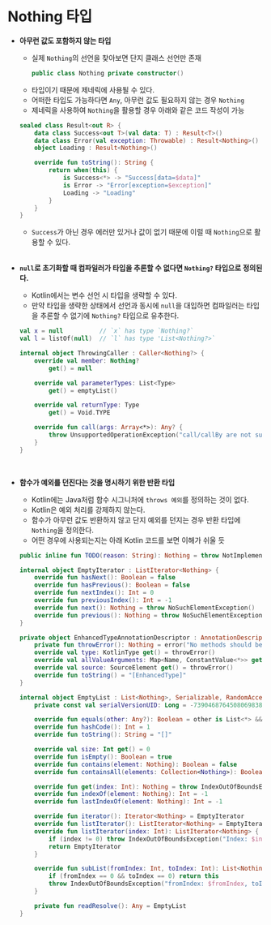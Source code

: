 # Nothing 타입
* **아무런 값도 포함하지 않는 타입**

  * 실제 ```Nothing```의 선언을 찾아보면 단지 클래스 선언만 존재
    ```kotlin
    public class Nothing private constructor()  
    ```
  * 타입이기 때문에 제네릭에 사용될 수 있다. 
  * 어떠한 타입도 가능하다면 ```Any```, 아무런 값도 필요하지 않는 경우 ```Nothing```
  * 제네릭을 사용하여 ```Nothing```을 활용할 경우 아래와 같은 코드 작성이 가능
  ```kotlin
  sealed class Result<out R> {
      data class Success<out T>(val data: T) : Result<T>()
      data class Error(val exception: Throwable) : Result<Nothing>()
      object Loading : Result<Nothing>()

      override fun toString(): String {
          return when(this) {
              is Success<*> -> "Success[data=$data]"
              is Error -> "Error[exception=$exception]"
              Loading -> "Loading"
          }
      }
  }  
  ```
  * ```Success```가 아닌 경우 에러만 있거나 값이 없기 때문에 이럴 때 ```Nothing```으로 활용할 수 있다.
  <br>
  
* **```null```로 초기화할 때 컴파일러가 타입을 추론할 수 없다면 ```Nothing?``` 타입으로 정의된다.**  
  * Kotlin에서는 변수 선언 시 타입을 생략할 수 있다.
  * 만약 타입을 생략한 상태에서 선언과 동시에 ```null```을 대입하면 컴파일러는 타입을 추론할 수 없기에 ```Nothing?``` 타입으로 유추한다. 
  ```kotlin
  val x = null          // `x` has type `Nothing?`
  val l = listOf(null)  // `l` has type 'List<Nothing?>`
  ```
  ```kotlin
  internal object ThrowingCaller : Caller<Nothing?> {
      override val member: Nothing?
          get() = null

      override val parameterTypes: List<Type>
          get() = emptyList()

      override val returnType: Type
          get() = Void.TYPE

      override fun call(args: Array<*>): Any? {
          throw UnsupportedOperationException("call/callBy are not supported for this declaration.")
      }
  }  
  ```
  <br>
  
* **함수가 예외를 던진다는 것을 명시하기 위한 반환 타입**
  * Kotlin에는 Java처럼 함수 시그니처에 ```throws 예외```를 정의하는 것이 없다. 
  * Kotlin은 예외 처리를 강제하지 않는다.
  * 함수가 아무런 값도 반환하지 않고 단지 예외를 던지는 경우 반환 타입에 ```Nothing```을 정의한다. 
  * 어떤 경우에 사용되는지는 아래 Kotlin 코드를 보면 이해가 쉬울 듯
  ```kotlin
  public inline fun TODO(reason: String): Nothing = throw NotImplementedError("An operation is not implemented: $reason")  
  ```
  ```kotlin
  internal object EmptyIterator : ListIterator<Nothing> {
      override fun hasNext(): Boolean = false
      override fun hasPrevious(): Boolean = false
      override fun nextIndex(): Int = 0
      override fun previousIndex(): Int = -1
      override fun next(): Nothing = throw NoSuchElementException()
      override fun previous(): Nothing = throw NoSuchElementException()
  }  
  ```
  ```kotlin
  private object EnhancedTypeAnnotationDescriptor : AnnotationDescriptor {
      private fun throwError(): Nothing = error("No methods should be called on this descriptor. Only its presence matters")
      override val type: KotlinType get() = throwError()
      override val allValueArguments: Map<Name, ConstantValue<*>> get() = throwError()
      override val source: SourceElement get() = throwError()
      override fun toString() = "[EnhancedType]"
  }  
  ```
  ```kotlin
  internal object EmptyList : List<Nothing>, Serializable, RandomAccess {
      private const val serialVersionUID: Long = -7390468764508069838L

      override fun equals(other: Any?): Boolean = other is List<*> && other.isEmpty()
      override fun hashCode(): Int = 1
      override fun toString(): String = "[]"

      override val size: Int get() = 0
      override fun isEmpty(): Boolean = true
      override fun contains(element: Nothing): Boolean = false
      override fun containsAll(elements: Collection<Nothing>): Boolean = elements.isEmpty()

      override fun get(index: Int): Nothing = throw IndexOutOfBoundsException("Empty list doesn't contain element at index $index.")
      override fun indexOf(element: Nothing): Int = -1
      override fun lastIndexOf(element: Nothing): Int = -1

      override fun iterator(): Iterator<Nothing> = EmptyIterator
      override fun listIterator(): ListIterator<Nothing> = EmptyIterator
      override fun listIterator(index: Int): ListIterator<Nothing> {
          if (index != 0) throw IndexOutOfBoundsException("Index: $index")
          return EmptyIterator
      }

      override fun subList(fromIndex: Int, toIndex: Int): List<Nothing> {
          if (fromIndex == 0 && toIndex == 0) return this
          throw IndexOutOfBoundsException("fromIndex: $fromIndex, toIndex: $toIndex")
      }

      private fun readResolve(): Any = EmptyList
  }  
  ```
  
